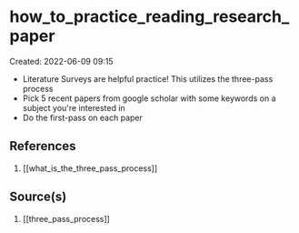 # how_to_practice_reading_research_paper
Created: 2022-06-09 09:15

- Literature Surveys are helpful practice! This utilizes the three-pass process
- Pick 5 recent papers from google scholar with some keywords on a subject you're interested in
- Do the first-pass on each paper

## References
1. [[what_is_the_three_pass_process]]

## Source(s)
1. [[three_pass_process]]